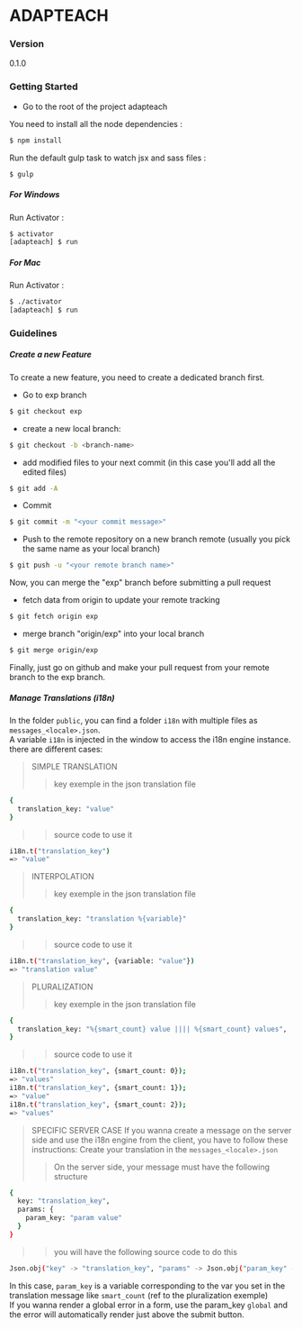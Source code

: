 # ADAPTEACH

### Version
0.1.0

### Getting Started

- Go to the root of the project adapteach

You need to install all the node dependencies :
```sh
$ npm install
```
Run the default gulp task to watch jsx and sass files :
```sh
$ gulp
```

##### For Windows
Run Activator :
```sh
$ activator
[adapteach] $ run
```
##### For Mac
Run Activator :
```sh
$ ./activator
[adapteach] $ run
```

### Guidelines

##### Create a new Feature

To create a new feature, you need to create a dedicated branch first.
- Go to exp branch
```sh
$ git checkout exp
```
- create a new local branch:
```sh
$ git checkout -b <branch-name>
```
- add modified files to your next commit (in this case you'll add all the edited files)
```sh
$ git add -A
```
- Commit
```sh
$ git commit -m "<your commit message>"
```
- Push to the remote repository on a new branch remote (usually you pick the same name as your local branch)
```sh
$ git push -u "<your remote branch name>"
```

Now, you can merge the "exp" branch before submitting a pull request

- fetch data from origin to update your remote tracking
```sh
$ git fetch origin exp
```
- merge branch "origin/exp" into your local branch
```sh
$ git merge origin/exp
```

Finally, just go on github and make your pull request from your remote branch to the exp branch.

##### Manage Translations (i18n)

In the folder `public`, you can find a folder `i18n` with multiple files as `messages_<locale>.json`.  
A variable `i18n` is injected in the window to access the i18n engine instance.  
there are different cases:

> SIMPLE TRANSLATION
>> key exemple in the json translation file
```sh
{
  translation_key: "value"
}
```
>> source code to use it
```sh
i18n.t("translation_key")
=> "value"
```


> INTERPOLATION
>> key exemple in the json translation file
```sh
{
  translation_key: "translation %{variable}"
}
```
>> source code to use it
```sh
i18n.t("translation_key", {variable: "value"})
=> "translation value"
```

> PLURALIZATION
>> key exemple in the json translation file
```sh
{
  translation_key: "%{smart_count} value |||| %{smart_count} values",
}
```
>> source code to use it
```sh
i18n.t("translation_key", {smart_count: 0});
=> "values"
i18n.t("translation_key", {smart_count: 1});
=> "value"
i18n.t("translation_key", {smart_count: 2});
=> "values"
```

> SPECIFIC SERVER CASE
If you wanna create a message on the server side and use the i18n engine from the client, you have to follow these instructions:
Create your translation in the `messages_<locale>.json`
>> On the server side, your message must have the following structure
```sh
{
  key: "translation_key",
  params: {
    param_key: "param value"
  }
}
```
>> you will have the following source code to do this
```sh
Json.obj("key" -> "translation_key", "params" -> Json.obj("param_key" -> "param value")).stringify
```
In this case, `param_key` is a variable corresponding to the var you set in the translation message like `smart_count` (ref to the pluralization exemple)  
If you wanna render a global error in a form, use the param_key `global` and the error will automatically render just above the submit button.